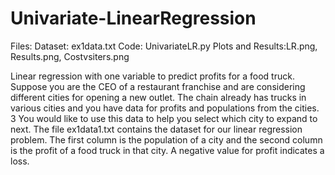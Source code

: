 # Univariate-LinearRegression
Files:
Dataset: ex1data.txt
Code: UnivariateLR.py
Plots and Results:LR.png, Results.png, Costvsiters.png

Linear regression with one variable to predict profits for a food truck.
Suppose you are the CEO of a restaurant franchise and are considering different cities for opening a new
outlet. The chain already has trucks in various cities and you have data for
profits and populations from the cities.
3
You would like to use this data to help you select which city to expand
to next.
The file ex1data1.txt contains the dataset for our linear regression problem. 
The first column is the population of a city and the second column is
the profit of a food truck in that city. A negative value for profit indicates a
loss.
